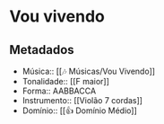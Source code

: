 # Vou vivendo

## Metadados
- Música:: [[🎶 Músicas/Vou Vivendo]]
- Tonalidade:: [[F maior]]
- Forma:: AABBACCA
- Instrumento:: [[Violão 7 cordas]]
- Domínio:: [[👍 Domínio Médio]]
